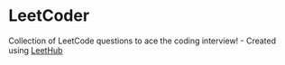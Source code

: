 # LeetCoder
Collection of LeetCode questions to ace the coding interview! - Created using [LeetHub](https://github.com/QasimWani/LeetHub)
